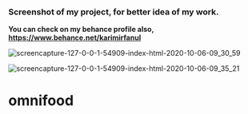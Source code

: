 ### **Screenshot of my project, for better idea of my work.**
**You can check on my behance profile also, https://www.behance.net/karimirfanul**

![screencapture-127-0-0-1-54909-index-html-2020-10-06-09_30_59](https://user-images.githubusercontent.com/43893163/96293232-42b8ee80-100c-11eb-8a46-25c37057d194.png)


![screencapture-127-0-0-1-54909-index-html-2020-10-06-09_35_21](https://user-images.githubusercontent.com/43893163/96293240-4482b200-100c-11eb-8a0b-b486d415940a.png)


# omnifood
